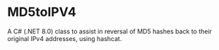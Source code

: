 # MD5toIPV4
A C# (.NET 8.0) class to assist in reversal of MD5 hashes back to their original IPv4 addresses, using hashcat.
